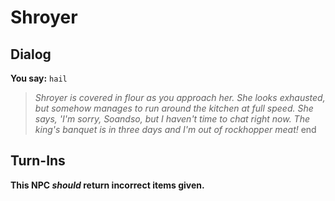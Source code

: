 # Shroyer


## Dialog

**You say:** `hail`



>*Shroyer is covered in flour as you approach her. She looks exhausted, but somehow manages to run around the kitchen at full speed. She says, 'I'm sorry, Soandso, but I haven't time to chat right now. The king's banquet is in three days and I'm out of rockhopper meat!*
end



## Turn-Ins



**This NPC *should* return incorrect items given.**





